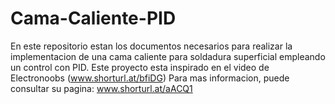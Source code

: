 # Cama-Caliente-PID
En este repositorio estan los documentos necesarios para realizar la implementacion de una cama caliente para soldadura superficial empleando un control con PID. Este proyecto esta inspirado en el video de Electronoobs (www.shorturl.at/bfiDG) 
Para mas informacion, puede consultar su pagina: www.shorturl.at/aACQ1
